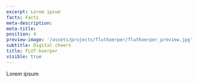 ```yaml
---
excerpt: Lorem ipsum
facts: Facts
meta-description:
meta-title:
position: 4
preview-image: '/assets/projects/flutkoerper/flutkoerper_preview.jpg'
subtitle: Digital cheers
title: FLUT:koerper
visible: true
---
```


Lorem ipsum
